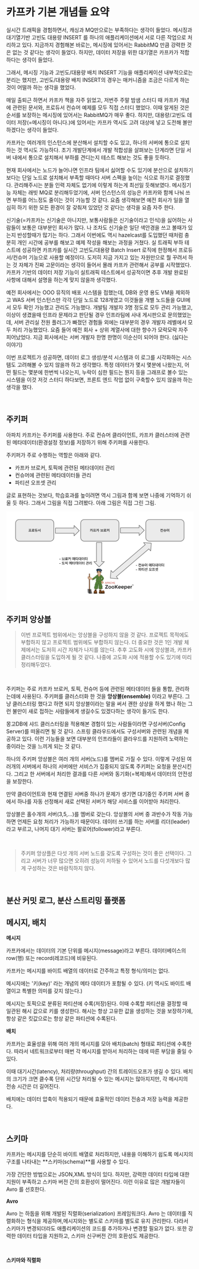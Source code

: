 # 카프카 기본 개념들 요약

실시간 트래픽을 경험하면서, 캐싱과 MQ만으로는 부족하다는 생각이 들었다. 메시징과 대기열기반 고빈도 대용량 INSERT 를 하나의 애플리케이션에서 서로 다른 작업으로 처리하고 있다. 지금까지 경험해본 바로는, 메시징에 있어서는 RabbitMQ 만큼 강력한 것은 없는 것 같다는 생각이 들었다. 하지만, 데이터 저장을 위한 대기열은 카프카가 적합하다는 생각이 들었다.<br>

그래서, 메시징 기능과 고빈도/대용량 배치 INSERT 기능을 애플리케이션 내부적으로는 분리는 했지만, 고빈도/대용량 배치 INSERT의 경우는 매커니즘을 조금은 다르게 하는 것이 어떨까 하는 생각을 했었다.<br>

매일 출퇴근 하면서 카프카 책을 자주 읽었고, 저번주 주말 밤샘 스터디 때 카프카 개념에 관련된 문서와, 프로듀서 컨슈머 예제를 모두 직접 스터디 했었다. 이때 알게된 것은 순서를 보장하는 메시징에 있어서는 RabbitMQ가 매우 좋다. 하지만, 대용량/고빈도 데이터 저장(=메시징이 아니다.)에 있어서는 카프카 역시도 고려 대상에 넣고 도전해 볼만 하겠다는 생각이 들었다. <br>

카프카는 여러개의 인스턴스에 분산해서 설치할 수도 있고, 하나의 서버에 통으로 설치하는 것 역시도 가능하다. 초기 개발단계에서 개발 적합성을 살펴보는 단계라면 단일 서버 내에서 통으로 설치해서 부하를 견디는지 테스트 해보는 것도 좋을 듯하다. <br>

현재 회사에서는 노드가 늘어나면 인프라 팀에서 싫어할 수도 있기에 분산으로 설치하기보다는 단일 노드로 설치해서 부족할 때마다 서버 스펙을 높이는 식으로 하기로 결정했다. 관리해주시는 분들 인력 자체도 없기에 이렇게 하는게 최선일 듯해보였다. 메시징기능 자체는 래빗 MQ로 분리해두었기에, 서버 인스턴스의 성능은 카프카와 함께 나눠 쓰면 부하를 어느정도 줄이는 것이 가능할 것 같다. 요즘 생각해보면 예전 회사가 일을 열심히 하기 위한 모든 환경이 잘 갖춰져 있었던 것 같다는 생각을 요즘 자주 한다.<br>

신기술(=카프카는 신기술은 아니지만, 보통사람들은 신기술이라고 인식)을 싫어하는 사람들이 보통은 대부분인 회사가 많다. 나 조차도 신기술은 일단 색안경을 쓰고 볼때가 있는지 반성할때가 많기는 하다. 그래서 이번에도 역시 hazelcast를 도입했던 때처럼 충분히 개인 시간에 공부를 해보고 예제 작성을 해보는 과정을 거쳤다. 실 트래픽 부하 테스트에 성공하면 카프카를 실시간 고빈도/대용량 Batch Insert 로직에 한정해서 프로듀서/컨슈머 기능으로 사용할 예정이다. 도저히 지금 가지고 있는 자원만으로 뭘 꾸려서 하는 것 자체가 진짜 고문이라는 생각이 들어서 몰래 카프카 관련해서 공부를 시작했었다. 카프카 기반의 데이터 저장 기능이 실트래픽 테스트에서 성공적이면 추후 개발 완료된 사항에 대해서 설명을 하는게 맞지 않을까 생각했다.<br>

예전 회사에서는 OOO 뮤직의 배포 시스템을 접했는데, DB와 운영 용도 VM을 제외하고 WAS 서버 인스턴스만 각각 단일 노드로 128개였고 이것들을 개별 노드들을 GUI에서 모두 확인 가능했고 관리도 가능했다. 개발팀 개발자 3명 정도로 모두 관리 가능했고, 이상이 생겼을때 인프라 문제라고 판단될 경우 인프라팀에 사내 게시판으로 문의했었는데, 서버 관리실 전원 플러그가 빠졌던 경험들 외에는 대부분의 경우 개발자 레벨에서 모두 처리 가능했었다. 요즘 들어 예전 회사 + 상위 계열사에 대한 향수가 모락모락 자주 피어났었다. 지금 회사에서는 서버 개발자 한명 한명이 이순신이 되어야 한다. (싫다는 이야기)<br>

이번 프로젝트가 성공하면, 데이터 로그 생성/분석 시스템과 이 로그를 시각화하는 시스템도 고려해볼 수 있지 않을까 하고 생각했다. 특정 데이터가 몇시 몇분에 나왔는지, 어떤 필드는 몇분에 한번씩 나오는지, 누락이 심한 필드는 뭔지 등을 그래프로 볼수 있는 시스템을 이것 저것 스터디 하다보면, 프론트 엔드 작업 없이 구축할수 있지 않을까 하는 생각을 했다. <br>

<br>

## 주키퍼

아파치 카프카는 주키퍼를 사용한다. 주로 컨슈머 클라이언트, 카프카 클러스터에 관련된 메타데이터(환경설정 정보)를 저장하기 위해 주키퍼를 사용한다.<br>

주키퍼가 주로 수행하는 역할은 아래와 같다.<br>

- 카프카 브로커, 토픽에 관련된 메타데이터 관리
- 컨슈머에 관련된 메타데이터들 관리
- 파티션 오프셋 관리

글로 표현하는 것보다, 학습효과를 높이려면 역시 그림과 함께 보면 나중에 기억하기 쉬울 듯 하다. 그래서 그림을 직접 그려봤다. 아래 그림은 직접 그린 그림.<br>

![이미지](./img/ZOOKEEPER-KAFKA-1.png)





## 주키퍼 앙상블

> 이번 프로젝트 범위에서는 앙상블을 구성하지 않을 것 같다. 프로젝트 목적에도 부합하지 않고 프로젝트 범위에도 부합하지 않는다. 더 중요한 것은 1인 개발 체제에서는 도저히 시간 자체가 나지를 않는다. 추후 고도화 시에 앙상블과, 카프카 클러스터링을 도입하게 될 것 같다. 나중에 고도화 시에 적용할 수도 있기에 미리 정리해두었다.<br>

<br>

주키퍼는 주로 카프카 브로커, 토픽, 컨슈머 등에 관련된 메타데이터 들을 통합, 관리하는데에 사용된다. 주키퍼를 클러스터화 한 것을 **앙상블(ensemble)** 이라고 부른다. 그냥 클러스터링 했다고 하면 되지 앙상블이라는 말을 써서 괜한 상상을 하게 했나 하는 그런 불만이 새로 접하는 사람들에게 생길수도 있겠다하는 생각이 들기도 한다.<br>

몽고DB에 샤드 클러스터링을 적용해본 경험이 있는 사람들이라면 구성서버(Config Server)를 떠올리면 될 것 같다. 스프링 클라우드에서도 구성서버와 관련된 개념을 제공하고 있다. 이런 기능들을 보면 대부분의 인프라들이 클라우드를 지원하려 노력하는 중이라는 것을 느끼게 되는 것 같다.<br>

하나의 주키퍼 앙상블은 여러 개의 서버(노드)를 멤버로 가질 수 있다. 이렇게 구성된 여러개의 서버에서 하나의 서버에만 서비스가 집중되지 않도록 주키퍼는 요청을 분산시킨다. 그리고 한 서버에서 처리한 결과를 다른 서버와 동기화(=복제)해서 데이터의 안전성을 보장한다.<br>

만약 클라이언트와 현재 연결된 서버중 하나가 문제가 생기면 대기중인 주키퍼 서버 중에서 하나를 자동 선정해서 새로 선택된 서버가 해당 서비스를 이어받아 처리한다.<br>

앙상블은 홀수개의 서버(3,5,...)를 멤버로 갖는다. 앙상블의 서버 중 과반수가 작동 가능하면 언제든 요청 처리가 가능하기 때문이다. 데이터 쓰기를 하는 서버를 리더(leader)라고 부르고, 나머지 대기 서버는 팔로어(follower)라고 부른다.<br>

<br>

> 주키퍼 앙상플은 다섯 개의 서버 노드를 갖도록 구성하는 것이 좋은 선택이다. 그리고 서버가 너무 많으면 오히려 성능이 저하될 수 있어서 노드를  다섯개보다 많게 구성하는 것은 바람직하지 않다.<br>

<br>



## 분산 커밋 로그, 분산 스트리밍 플랫폼



## 메시지, 배치

**메시지**<br>

카프카에서는 데이터의 기본 단위를 메시지(message)라고 부른다. 데이터베이스의 row(행) 또는 record(레코드)에 비유된다.<br>

카프카는 메시지를 바이트 배열의 데이터로 간주하고 특정 형식/의미는 없다.<br>

 메시지에는 '키(key)' 라는 개념의 메타 데이터가 포함될 수 있다. (키 역시도 바이트 배열이고 특별한 의미를 갖지 않는다.)<br>

메시지는 토픽으로 분류된 파티션에 수록(저장)된다. 이때 수록할 파티션을 결정할 때 일관된 해시 값으로 키를 생성한다. 해시는 항상 고유한 값을 생성하는 것을 보장하기에, 항상 같은 킷값으로는 항상 같은 파티션에 수록된다.<br>

**배치**<br>

카프카는 효율성을 위해 여러 개의 메시지를 모아 배치(batch) 형태로 파티션에 수록한다. 따라서 네트워크로부터 매번 각 메시지를 받아서 처리하는 데에 따른 부담을 줄일 수 있다.<br>

이때 대기시간(latency), 처리량(throughput) 간의 트레이드오프가 생길 수 있다. 배치의 크기가 크면 클수록 단위 시간당 처리될 수 있는 메시지는 많아지지만, 각 메시지의 전송 시간은 더 길어진다.<br>

배치에는 데이터 압축이 적용되기 때문에 효율적인 데이터 전송과 저장 능력을 제공한다.<br>

<br>

## 스키마

카프카는 메시지를 단순히 바이트 배열로 처리하지만, 내용을 이해하기 쉽도록 메시지의 구조를 나타내는 **스키마(schema)**를 사용할 수 있다.<br>

가장 간단한 방법으로는 JSON,XML 방식이 있다. 하지만, 강력한 데이터 타입에 대한 지원이 부족하고 스키마 버전 간의 호환성이 떨어진다. 이런 이유로 많은 개발자들이 Avro 를 선호한다. <br>

**Avro**<br>

Avro 는 하둡을 위해 개발된 직렬화(serialization) 프레임워크다. Avro 는 데이터를 직렬화하는 형식을 제공하며,메시지와는 별도로 스키마를 별도로 유지 관리한다. 다라서 스키마가 변경되더라도 애플리케이션의 코드를 추가하거나 변경할 필요가 없다. 또한 강력한 데이터 타입을 지원하고, 스키마 신구버전 간의 호환성도 제공한다.<br>

<br>

**스키마와 직렬화**<br>









